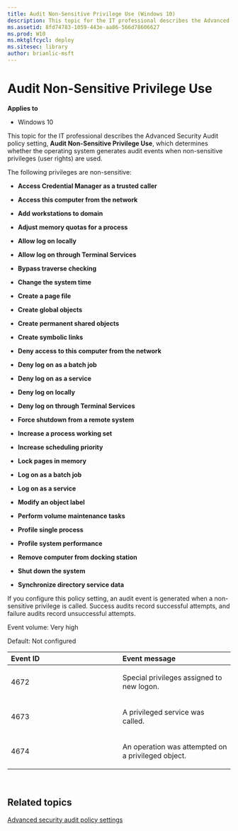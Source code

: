 ```yaml
---
title: Audit Non-Sensitive Privilege Use (Windows 10)
description: This topic for the IT professional describes the Advanced Security Audit policy setting, Audit Non-Sensitive Privilege Use, which determines whether the operating system generates audit events when non-sensitive privileges (user rights) are used.
ms.assetid: 8fd74783-1059-443e-aa86-566d78606627
ms.prod: W10
ms.mktglfcycl: deploy
ms.sitesec: library
author: brianlic-msft
---
```


# Audit Non-Sensitive Privilege Use


**Applies to**

-   Windows 10

This topic for the IT professional describes the Advanced Security Audit policy setting, **Audit Non-Sensitive Privilege Use**, which determines whether the operating system generates audit events when non-sensitive privileges (user rights) are used.

The following privileges are non-sensitive:

-   **Access Credential Manager as a trusted caller**

-   **Access this computer from the network**

-   **Add workstations to domain**

-   **Adjust memory quotas for a process**

-   **Allow log on locally**

-   **Allow log on through Terminal Services**

-   **Bypass traverse checking**

-   **Change the system time**

-   **Create a page file**

-   **Create global objects**

-   **Create permanent shared objects**

-   **Create symbolic links**

-   **Deny access to this computer from the network**

-   **Deny log on as a batch job**

-   **Deny log on as a service**

-   **Deny log on locally**

-   **Deny log on through Terminal Services**

-   **Force shutdown from a remote system**

-   **Increase a process working set**

-   **Increase scheduling priority**

-   **Lock pages in memory**

-   **Log on as a batch job**

-   **Log on as a service**

-   **Modify an object label**

-   **Perform volume maintenance tasks**

-   **Profile single process**

-   **Profile system performance**

-   **Remove computer from docking station**

-   **Shut down the system**

-   **Synchronize directory service data**

If you configure this policy setting, an audit event is generated when a non-sensitive privilege is called. Success audits record successful attempts, and failure audits record unsuccessful attempts.

Event volume: Very high

Default: Not configured

<table>
<colgroup>
<col width="50%" />
<col width="50%" />
</colgroup>
<thead>
<tr class="header">
<th align="left">Event ID</th>
<th align="left">Event message</th>
</tr>
</thead>
<tbody>
<tr class="odd">
<td align="left"><p>4672</p></td>
<td align="left"><p>Special privileges assigned to new logon.</p></td>
</tr>
<tr class="even">
<td align="left"><p>4673</p></td>
<td align="left"><p>A privileged service was called.</p></td>
</tr>
<tr class="odd">
<td align="left"><p>4674</p></td>
<td align="left"><p>An operation was attempted on a privileged object.</p></td>
</tr>
</tbody>
</table>

 

## Related topics


[Advanced security audit policy settings](advanced-security-audit-policy-settings.md)

 

 





